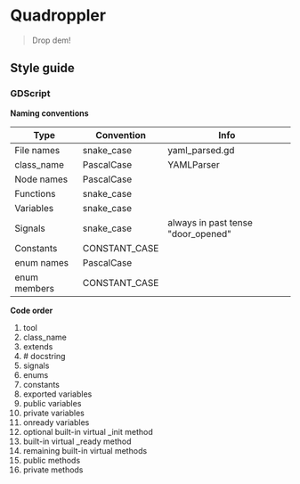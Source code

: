 # Quadroppler

> Drop dem!

## Style guide

### GDScript

**Naming conventions**

|Type         |Convention    |Info								|
|-------------|--------------|----------------------------------|
|File names   |snake_case    |yaml_parsed.gd 					|
|class_name   |PascalCase	 |YAMLParser						|
|Node names   |PascalCase	 |									|
|Functions    |snake_case	 |									|
|Variables	  |snake_case	 |									|
|Signals	  |snake_case	 |always in past tense "door_opened"|
|Constants	  |CONSTANT_CASE |									|
|enum names	  |PascalCase	 |									|
|enum members |CONSTANT_CASE |									|


**Code order**

01. tool
02. class_name
03. extends
04. \# docstring
05. signals
06. enums
07. constants
08. exported variables
09. public variables
10. private variables
11. onready variables
12. optional built-in virtual _init method
13. built-in virtual _ready method
14. remaining built-in virtual methods
15. public methods
16. private methods

